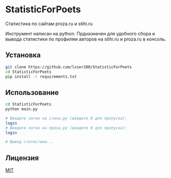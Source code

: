 # StatisticForPoets
Статистика по сайтам proza.ru и stihi.ru

Инструмент написан на python. Прдназначен для удобного сбора и вывода статистики по профилям авторов на stihi.ru и proza.ru в консоль.

## Установка

```bash
git clone https://github.com/lxser200/StatisticForPoets
cd StatisticForPoets
pip install -r requirements.txt
```

## Использование

```bash
cd StatisticForPoets
python main.py

# Введите логин на стихи.ру (введите 0 для пропуска): 
login
# Введите логин на проза.ру (введите 0 для пропуска):
login

# Вывод статистики...
```

## Лицензия
[MIT](https://choosealicense.com/licenses/mit/)
